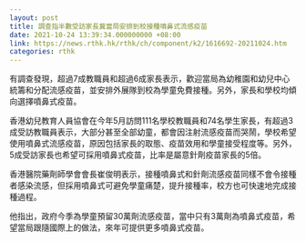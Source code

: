 ```yaml
---
layout: post
title: 調查指半數受訪家長冀當局安排到校接種噴鼻式流感疫苗
date: 2021-10-24 13:39:34.000000000 +08:00
link: https://news.rthk.hk/rthk/ch/component/k2/1616692-20211024.htm
categories: rthk
---
```


有調查發現，超過7成教職員和超過6成家長表示，歡迎當局為幼稚園和幼兒中心統籌和分配流感疫苗，並安排外展隊到校為學童免費接種。另外，家長和學校均傾向選擇噴鼻式疫苗。

香港幼兒教育人員協會在今年5月訪問111名學校教職員和74名學生家長，有超過3成受訪教職員表示，大部分甚至全部幼童，都會因注射流感疫苗而哭鬧，學校希望使用噴鼻式流感疫苗，原因包括家長的取態、疫苗效用和學童接受程度等。另外，5成受訪家長也希望可採用噴鼻式疫苗，比率是屬意針劑疫苗家長的5倍。

香港醫院藥劑師學會會長崔俊明表示，接種噴鼻式和針劑流感疫苗同樣不會令接種者感染流感，但採用噴鼻式可避免學童痛楚，提升接種率，校方也可快速地完成接種過程。

他指出，政府今季為學童預留30萬劑流感疫苗，當中只有3萬劑為噴鼻式疫苗，希望當局跟隨國際上的做法，來年可提供更多噴鼻式疫苗。
